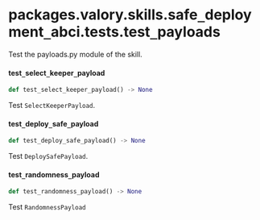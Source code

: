 <a id="packages.valory.skills.safe_deployment_abci.tests.test_payloads"></a>

# packages.valory.skills.safe`_`deployment`_`abci.tests.test`_`payloads

Test the payloads.py module of the skill.

<a id="packages.valory.skills.safe_deployment_abci.tests.test_payloads.test_select_keeper_payload"></a>

#### test`_`select`_`keeper`_`payload

```python
def test_select_keeper_payload() -> None
```

Test `SelectKeeperPayload`.

<a id="packages.valory.skills.safe_deployment_abci.tests.test_payloads.test_deploy_safe_payload"></a>

#### test`_`deploy`_`safe`_`payload

```python
def test_deploy_safe_payload() -> None
```

Test `DeploySafePayload`.

<a id="packages.valory.skills.safe_deployment_abci.tests.test_payloads.test_randomness_payload"></a>

#### test`_`randomness`_`payload

```python
def test_randomness_payload() -> None
```

Test `RandomnessPayload`

